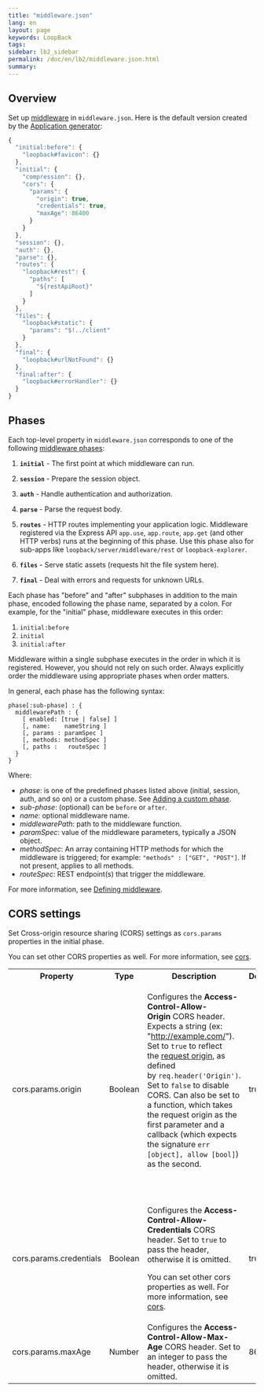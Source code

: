 ```yaml
---
title: "middleware.json"
lang: en
layout: page
keywords: LoopBack
tags:
sidebar: lb2_sidebar
permalink: /doc/en/lb2/middleware.json.html
summary:
---
```


## Overview

Set up [middleware](/doc/{{page.lang}}/lb2/Defining-middleware.html) in `middleware.json`.
Here is the default version created by the [Application generator](/doc/{{page.lang}}/lb2/Application-generator.html): 

```javascript
{
  "initial:before": {
    "loopback#favicon": {}
  },
  "initial": {
    "compression": {},
    "cors": {
      "params": {
        "origin": true,
        "credentials": true,
        "maxAge": 86400
      }
    }
  },
  "session": {},
  "auth": {},
  "parse": {},
  "routes": {
    "loopback#rest": {
      "paths": [
        "${restApiRoot}"
      ]
    }
  },
  "files": {
    "loopback#static": {
      "params": "$!../client"
    }
  },
  "final": {
    "loopback#urlNotFound": {}
  },
  "final:after": {
    "loopback#errorHandler": {}
  }
}
```

## Phases

Each top-level property in `middleware.json` corresponds to one of the following [middleware phases](/doc/{{page.lang}}/lb2/Defining-middleware.html#middleware-phases):  

1.  **`initial`** - The first point at which middleware can run.
2.  **`session`** - Prepare the session object.
3.  **`auth`** - Handle authentication and authorization.
4.  **`parse`** - Parse the request body.
5.  **`routes`** - HTTP routes implementing your application logic.
    Middleware registered via the Express API `app.use`, `app.route`, `app.get` (and other HTTP verbs) runs at the beginning of this phase.
    Use this phase also for sub-apps like `loopback/server/middleware/rest` or `loopback-explorer`.

6.  **`files`** - Serve static assets (requests hit the file system here).

7.  **`final`** - Deal with errors and requests for unknown URLs.

Each phase has "before" and "after" subphases in addition to the main phase, encoded following the phase name, separated by a colon.
For example, for the "initial" phase, middleware executes in this order:

1.  `initial:before `
2.  `initial`
3.  `initial:after`

Middleware within a single subphase executes in the order in which it is registered. However, you should not rely on such order.
Always explicitly order the middleware using appropriate phases when order matters.

In general, each phase has the following syntax:

```
phase[:sub-phase] : {
  middlewarePath : {
    [ enabled: [true | false] ]
    [, name:    nameString ]
    [, params : paramSpec ]
    [, methods: methodSpec ]
    [, paths :   routeSpec ]
  }
}
```

Where:

* _phase_: is one of the predefined phases listed above (initial, session, auth, and so on) or a custom phase.
  See [Adding a custom phase](/doc/{{page.lang}}/lb2/Defining-middleware.html#adding-a-custom-phase).
* _sub-phase_: (optional) can be `before` or `after`.
* _name_: optional middleware name.
* _middlewarePath_: path to the middleware function.
* _paramSpec_: value of the middleware parameters, typically a JSON object.
* _methodSpec_: An array containing HTTP methods for which the middleware is triggered; for example: `"methods" : ["GET", "POST"]`.
  If not present, applies to all methods.
* _routeSpec_: REST endpoint(s) that trigger the middleware.

For more information, see [Defining middleware](/doc/{{page.lang}}/lb2/Defining-middleware.html).

## CORS settings

Set Cross-origin resource sharing (CORS) settings as `cors.params` properties in the initial phase.

You can set other CORS properties as well. For more information, see [cors](https://www.npmjs.com/package/cors).

<table>
  <tbody>
    <tr>
      <th>Property</th>
      <th>Type</th>
      <th>Description</th>
      <th>Default</th>
    </tr>
    <tr>
      <td>cors.params.origin</td>
      <td>Boolean</td>
      <td>
        <p>Configures the&nbsp;<strong>Access-Control-Allow-Origin</strong>&nbsp;CORS header.
          Expects a string (ex: "<span class="nolink"><a href="http://example.com/" class="external-link" rel="nofollow">http://example.com/</a></span>").
          Set to&nbsp;<code>true</code>&nbsp;to reflect the&nbsp;<a href="http://tools.ietf.org/html/draft-abarth-origin-09" class="external-link" rel="nofollow">request origin</a>,
          as defined by&nbsp;<code>req.header('Origin')</code>. Set to&nbsp;<code>false</code>&nbsp;to disable CORS. Can also be set to a function,
          which takes the request origin as the first parameter and a callback (which expects the signature&nbsp;<code>err [object], allow [bool]</code>) as the second.
        </p>
        <p>&nbsp;</p>
      </td>
      <td>true</td>
    </tr>
    <tr>
      <td>cors.params.credentials</td>
      <td>Boolean</td>
      <td>
        <p>Configures the&nbsp;<strong>Access-Control-Allow-Credentials</strong>&nbsp;CORS header. Set to&nbsp;<code>true</code>&nbsp;to pass the header, otherwise it is omitted.</p>
        <p>You can set other cors properties as well. For more information, see <a href="https://www.npmjs.com/package/cors" class="external-link" rel="nofollow">cors</a>.</p>
      </td>
      <td>true</td>
    </tr>
    <tr>
      <td>cors.params.maxAge</td>
      <td>Number</td>
      <td><span>Configures the&nbsp;</span><strong>Access-Control-Allow-Max-Age</strong><span>&nbsp;CORS header. Set to an integer to pass the header,
        otherwise it is omitted.</span>
      </td>
      <td>86400</td>
    </tr>
  </tbody>
</table>
